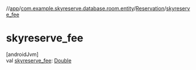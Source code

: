 //[app](../../../index.md)/[com.example.skyreserve.database.room.entity](../index.md)/[Reservation](index.md)/[skyreserve_fee](skyreserve_fee.md)

# skyreserve_fee

[androidJvm]\
val [skyreserve_fee](skyreserve_fee.md): [Double](https://kotlinlang.org/api/latest/jvm/stdlib/kotlin/-double/index.html)
